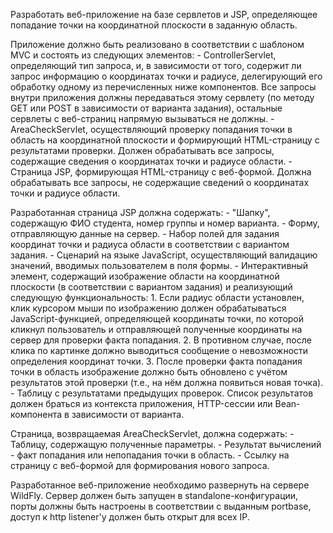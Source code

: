 Разработать веб-приложение на базе сервлетов и JSP, определяющее попадание
точки на координатной плоскости в заданную область.

Приложение должно быть реализовано в соответствии с шаблоном MVC и состоять из следующих элементов:
    - ControllerServlet, определяющий тип запроса, и, в зависимости от того, содержит ли запрос информацию о координатах точки и радиусе, делегирующий его обработку одному из перечисленных ниже компонентов. Все запросы внутри приложения должны передаваться этому сервлету (по методу GET или POST в зависимости от варианта задания), остальные сервлеты с веб-страниц напрямую вызываться не должны.
    - AreaCheckServlet, осуществляющий проверку попадания точки в область на координатной плоскости и формирующий HTML-страницу с результатами проверки. Должен обрабатывать все запросы, содержащие сведения о координатах точки и радиусе области.
    - Страница JSP, формирующая HTML-страницу с веб-формой. Должна обрабатывать все запросы, не содержащие сведений о координатах точки и радиусе области.

Разработанная страница JSP должна содержать:
    - "Шапку", содержащую ФИО студента, номер группы и номер варианта.
    - Форму, отправляющую данные на сервер.
    - Набор полей для задания координат точки и радиуса области в соответствии с вариантом задания.
    - Сценарий на языке JavaScript, осуществляющий валидацию значений, вводимых пользователем в поля формы.
    - Интерактивный элемент, содержащий изображение области на координатной плоскости (в соответствии с вариантом задания) и реализующий следующую функциональность:
        1. Если радиус области установлен, клик курсором мыши по изображению должен обрабатываться JavaScript-функцией, определяющей координаты точки, по которой кликнул пользователь и отправляющей полученные координаты на сервер для проверки факта попадания.
        2. В противном случае, после клика по картинке должно выводиться сообщение о невозможности определения координат точки.
        3. После проверки факта попадания точки в область изображение должно быть обновлено с учётом результатов этой проверки (т.е., на нём должна появиться новая точка).
    - Таблицу с результатами предыдущих проверок. Список результатов должен браться из контекста приложения, HTTP-сессии или Bean-компонента в зависимости от варианта.

Страница, возвращаемая AreaCheckServlet, должна содержать:
    - Таблицу, содержащую полученные параметры.
    - Результат вычислений - факт попадания или непопадания точки в область.
    - Ссылку на страницу с веб-формой для формирования нового запроса.

Разработанное веб-приложение необходимо развернуть на сервере WildFly.
Сервер должен быть запущен в standalone-конфигурации, порты должны быть
настроены в соответствии с выданным portbase, доступ к http listener'у должен быть открыт для всех IP.
